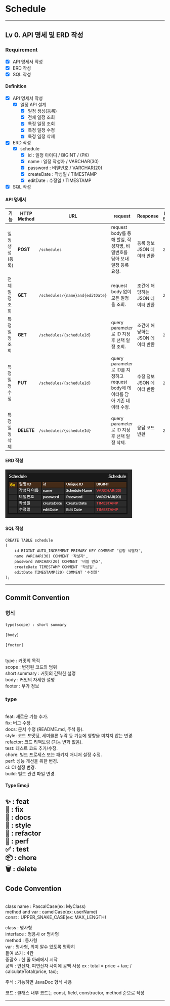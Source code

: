 # Schedule

---

## Lv 0. API 명세 및 ERD 작성

### Requirement

- [X] API 명세서 작성
- [X] ERD 작성
- [X] SQL 작성

#### Definition

- [X] API 명세서 작성
  - [X] 일정 API 설계
    - [X] 일정 생성(등록)
    - [X] 전체 일정 조회
    - [X] 특정 일정 조회
    - [X] 특정 일정 수정
    - [X] 특정 일정 삭제
- [X] ERD 작성
  - [X] schedule
    - [X] id : 일정 아이디 / BIGINT / (PK)
    - [X] name : 일정 작성자 / VARCHAR(30)
    - [X] password : 비밀번호 / VARCHAR(20)
    - [X] createDate : 작성일 / TIMESTAMP
    - [X] editDate : 수정일 / TIMESTAMP
- [X] SQL 작성

#### API 명세서

| 기능        | HTTP Method | URL                              | request                                                      | Response             | HTTP Status |
|-----------|-------------|----------------------------------|--------------------------------------------------------------|----------------------|-------------|
| 일정 생성(등록) | **POST**    | `/schedules`                     |request body를 통해 할일, 작성자명, 비밀번호를 담아 보내 일정 등록 요청.        | 등록 정보 JSON 데이터 반환    | `200 OK`    |
| 전체 일정 조회  | **GET**     | `/schedules/{name}and{editDate}` |request body 없이 모든 일정을 조회.                            | 조건에 해당하는 JSON 데이터 반환 | `200 OK`    |
| 특정 일정 조회  | **GET**     | `/schedules/{scheduleId}`        |query parameter로 ID 지정 후 선택 일정 조회.                    | 조건에 해당하는 JSON 데이터 반환 | `200 OK`    |
| 특정 일정 수정  | **PUT**     | `/schedules/{scheduleId}`        |query parameter로 ID를 지정하고 request body에 데이터를 담아 기존 데이터 수정. | 수정 정보 JSON 데이터 반환    | `200 OK`    |
| 특정 일정 삭제  | **DELETE**  | `/schedules/{scheduleId}`        |query parameter로 ID 지정 후 선택 일정 삭제.                     | 응답 코드 반환             | `200 OK`    |


#### ERD 작성
![img.png](ERD/ERD_Lv0.png)

#### SQL 작성
```mysql
CREATE TABLE schedule
(
    id BIGINT AUTO_INCREMENT PRIMARY KEY COMMENT '일정 식별자',
    name VARCHAR(30) COMMENT '작성자',
    password VARCHAR(20) COMMENT '비밀 번호',
    createDate TIMESTAMP COMMENT '작성일',
    editDate TIMESTAMP(20) COMMENT '수정일'
);
```
---

## Commit Convention

### 형식

```
type(scope) : short summary

[body]

[footer]
```

<br>type : 커밋의 목적
<br>scope : 변경된 코드의 범위
<br>short summary : 커밋의 간략한 설명
<br>body : 커밋의 자세한 설명
<br>footer : 부가 정보

### type

<br>feat: 새로운 기능 추가.
<br>fix: 버그 수정.
<br>docs: 문서 수정 (README.md, 주석 등).
<br>style: 코드 포맷팅, 세미콜론 누락 등 기능에 영향을 미치지 않는 변경.
<br>refactor: 코드 리팩토링 (기능 변화 없음).
<br>test: 테스트 코드 추가/수정.
<br>chore: 빌드 프로세스 또는 패키지 매니저 설정 수정.
<br>perf: 성능 개선을 위한 변경.
<br>ci: CI 설정 변경.
<br>build: 빌드 관련 파일 변경.

#### Type Emoji

✨ : feat
<br>🐛 : fix
<br>📝 : docs
<br>🎨 : style
<br>🔨 : refactor
<br>🚀 : perf
<br>✅ : test
<br>📦 : chore
<br>🗑️ : delete
---

## Code Convention

<br>class name : PascalCase(ex: MyClass)
<br>method and var : camelCase(ex: userName)
<br>const : UPPER_SNAKE_CASE(ex: MAX_LENGTH)

class : 명사형
<br>interface : 형용사 or 명사형
<br>method : 동사형
<br>var : 명사형, 의미 알수 있도록 명확히
<br>들여 쓰기 : 4칸
<br>중괄호 : 한 줄 아래에서 시작
<br>공백 : 연산자, 피연산자 사이에 공백 사용 ex : total = price + tax; / calculateTotal(price, tax);

주석 : 가능하면 JavaDoc 형식 사용

코드 : 클래스 내부 코드는 const, field, constructor, method 순으로 작성

---